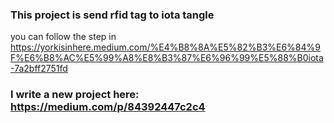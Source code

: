 ### This project is send rfid tag to iota tangle
you can follow the step in https://yorkisinhere.medium.com/%E4%B8%8A%E5%82%B3%E6%84%9F%E6%B8%AC%E5%99%A8%E8%B3%87%E6%96%99%E5%88%B0iota-7a2bff2751fd

### I write a new project here: https://medium.com/p/84392447c2c4
